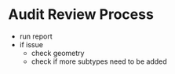 # Audit Review Process

- run report
- if issue
    - check geometry
    - check if more subtypes need to be added